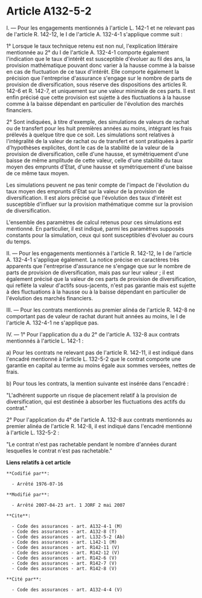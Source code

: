 # Article A132-5-2

I. ― Pour les engagements mentionnés à l'article L. 142-1 et ne relevant pas de l'article R. 142-12, le I de l'article A.
132-4-1 s'applique comme suit :

1° Lorsque le taux technique retenu est non nul, l'explication littéraire mentionnée au 2° du I de l'article A. 132-4-1
comporte également l'indication que le taux d'intérêt est susceptible d'évoluer au fil des ans, la provision mathématique
pouvant donc varier à la hausse comme à la baisse en cas de fluctuation de ce taux d'intérêt. Elle comporte également la
précision que l'entreprise d'assurance s'engage sur le nombre de parts de provision de diversification, sous réserve des
dispositions des articles R. 142-6 et R. 142-7, et uniquement sur une valeur minimale de ces parts. Il est enfin précisé que
cette provision est sujette à des fluctuations à la hausse comme à la baisse dépendant en particulier de l'évolution des
marchés financiers.

2° Sont indiquées, à titre d'exemple, des simulations de valeurs de rachat ou de transfert pour les huit premières années au
moins, intégrant les frais prélevés à quelque titre que ce soit. Les simulations sont relatives à l'intégralité de la valeur
de rachat ou de transfert et sont pratiquées à partir d'hypothèses explicites, dont le cas de la stabilité de la valeur de la
provision de diversification, celle d'une hausse, et symétriquement d'une baisse de même amplitude de cette valeur, celle
d'une stabilité du taux moyen des emprunts d'Etat, d'une hausse et symétriquement d'une baisse de ce même taux moyen.

Les simulations peuvent ne pas tenir compte de l'impact de l'évolution du taux moyen des emprunts d'Etat sur la valeur de la
provision de diversification. Il est alors précisé que l'évolution des taux d'intérêt est susceptible d'influer sur la
provision mathématique comme sur la provision de diversification.

L'ensemble des paramètres de calcul retenus pour ces simulations est mentionné. En particulier, il est indiqué, parmi les
paramètres supposés constants pour la simulation, ceux qui sont susceptibles d'évoluer au cours du temps.

II. ― Pour les engagements mentionnés à l'article R. 142-12, le I de l'article A. 132-4-1 s'applique également. La notice
précise en caractères très apparents que l'entreprise d'assurance ne s'engage que sur le nombre de parts de provision de
diversification, mais pas sur leur valeur ; il est également précisé que la valeur de ces parts de provision de
diversification, qui reflète la valeur d'actifs sous-jacents, n'est pas garantie mais est sujette à des fluctuations à la
hausse ou à la baisse dépendant en particulier de l'évolution des marchés financiers.

III. ― Pour les contrats mentionnés au premier alinéa de l'article R. 142-8 ne comportant pas de valeur de rachat durant huit
années au moins, le I de l'article A. 132-4-1 ne s'applique pas.

IV. ― 1° Pour l'application du a du 2° de l'article A. 132-8 aux contrats mentionnés à l'article L. 142-1 :

a) Pour les contrats ne relevant pas de l'article R. 142-11, il est indiqué dans l'encadré mentionné à l'article L. 132-5-2
que le contrat comporte une garantie en capital au terme au moins égale aux sommes versées, nettes de frais.

b) Pour tous les contrats, la mention suivante est insérée dans l'encadré :

"L'adhérent supporte un risque de placement relatif à la provision de diversification, qui est destinée à absorber les
fluctuations des actifs du contrat."

2° Pour l'application du 4° de l'article A. 132-8 aux contrats mentionnés au premier alinéa de l'article R. 142-8, il est
indiqué dans l'encadré mentionné à l'article L. 132-5-2 :

"Le contrat n'est pas rachetable pendant le nombre d'années durant lesquelles le contrat n'est pas rachetable."

**Liens relatifs à cet article**

	**Codifié par**:

	  - Arrêté 1976-07-16

	**Modifié par**:

	  - Arrêté 2007-04-23 art. 1 JORF 2 mai 2007

	**Cite**:

	  - Code des assurances - art. A132-4-1 (M)
	  - Code des assurances - art. A132-8 (T)
	  - Code des assurances - art. L132-5-2 (Ab)
	  - Code des assurances - art. L142-1 (M)
	  - Code des assurances - art. R142-11 (V)
	  - Code des assurances - art. R142-12 (V)
	  - Code des assurances - art. R142-6 (V)
	  - Code des assurances - art. R142-7 (V)
	  - Code des assurances - art. R142-8 (V)

	**Cité par**:

	  - Code des assurances - art. A132-4-4 (V)
